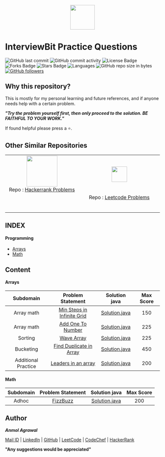 <p align="center"><a href="https://www.interviewbit.com/profile/anmol_53"><img src="https://assets.interviewbit.com/assets/ib_logo_svg-c7ed205b9475b598a9f652d7045054fa26b491fa95cf098569fa41ee0ac34259.svg.gz" height="80"></a></p>

# InterviewBit Practice Questions

![GitHub last commit](https://img.shields.io/github/last-commit/Anmol53/Interviewbit-Practice) 
![GitHub commit activity](https://img.shields.io/github/commit-activity/y/Anmol53/Interviewbit-Practice?color=ff9900)
![License Badge](https://img.shields.io/github/license/Anmol53/Interviewbit-Practice)
![Forks Badge](https://img.shields.io/github/forks/Anmol53/Interviewbit-Practice)
![Stars Badge](https://img.shields.io/github/stars/Anmol53/Interviewbit-Practice)
![Languages](https://img.shields.io/badge/languages-Java%2C%20Javascript-yellow.svg)
![GitHub repo size in bytes](https://img.shields.io/github/repo-size/Anmol53/Interviewbit-Practice)
[![GitHub followers](https://img.shields.io/github/followers/Anmol53?label=Follow&style=social)](https://github.com/Anmol53?tab=followers)

## Why this repository?

This is mostly for my personal learning and future references, and if anyone needs help with a certain problem.

***"Try the problem yourself first, then only proceed to the solution. BE FAITHFUL TO YOUR WORK."***

If found helpful please press a ⭐.

## Other Similar Repositories

<table>
  <tr align="center">
    <td>
      <a href="https://www.hackerrank.com/anmol_53"><img src="https://hrcdn.net/hackerrank/assets/styleguide/logo_wordmark-13074b67abceb42ce8fd38bdeaac6926.svg" height="100"></a>
      <br>
      Repo : 
      <a href="https://anmolagrawal.tech/Hackerrank-Problem-Solving/">Hackerrank Problems</a>
      <br>
      <span>&nbsp;&nbsp;&nbsp;&nbsp;&nbsp;&nbsp;&nbsp;&nbsp;&nbsp;&nbsp;&nbsp;&nbsp;&nbsp;&nbsp;&nbsp;&nbsp;&nbsp;&nbsp;&nbsp;&nbsp;&nbsp;&nbsp;&nbsp;&nbsp;&nbsp;&nbsp;</span>
      <span>&nbsp;&nbsp;&nbsp;&nbsp;&nbsp;&nbsp;&nbsp;&nbsp;&nbsp;&nbsp;&nbsp;&nbsp;&nbsp;&nbsp;&nbsp;&nbsp;&nbsp;&nbsp;&nbsp;&nbsp;&nbsp;&nbsp;&nbsp;&nbsp;&nbsp;&nbsp;</span>
      <span>&nbsp;&nbsp;&nbsp;&nbsp;&nbsp;&nbsp;&nbsp;&nbsp;&nbsp;&nbsp;&nbsp;&nbsp;&nbsp;&nbsp;&nbsp;&nbsp;&nbsp;&nbsp;&nbsp;&nbsp;&nbsp;&nbsp;&nbsp;&nbsp;&nbsp;&nbsp;</span>
      <span>&nbsp;&nbsp;&nbsp;&nbsp;&nbsp;&nbsp;&nbsp;</span><br>
    </td>
    <td>
      <br>
      <img src="https://upload.wikimedia.org/wikipedia/commons/thumb/0/0a/LeetCode_Logo_black_with_text.svg/1280px-LeetCode_Logo_black_with_text.svg.png" height="50px">
      <br>
      <span>&nbsp;&nbsp;&nbsp;&nbsp;&nbsp;&nbsp;&nbsp;&nbsp;&nbsp;&nbsp;&nbsp;&nbsp;&nbsp;&nbsp;&nbsp;&nbsp;&nbsp;&nbsp;&nbsp;&nbsp;&nbsp;&nbsp;&nbsp;&nbsp;&nbsp;&nbsp;</span>
      <span>&nbsp;&nbsp;&nbsp;&nbsp;&nbsp;&nbsp;&nbsp;&nbsp;&nbsp;&nbsp;&nbsp;&nbsp;&nbsp;&nbsp;&nbsp;&nbsp;&nbsp;&nbsp;&nbsp;&nbsp;&nbsp;&nbsp;&nbsp;&nbsp;&nbsp;&nbsp;</span>
      <span>&nbsp;&nbsp;&nbsp;&nbsp;&nbsp;&nbsp;&nbsp;&nbsp;&nbsp;&nbsp;&nbsp;&nbsp;&nbsp;&nbsp;&nbsp;&nbsp;&nbsp;&nbsp;&nbsp;&nbsp;&nbsp;&nbsp;&nbsp;&nbsp;&nbsp;&nbsp;</span>
      <span>&nbsp;&nbsp;&nbsp;&nbsp;&nbsp;&nbsp;&nbsp;&nbsp;&nbsp;&nbsp;&nbsp;&nbsp;&nbsp;&nbsp;&nbsp;&nbsp;&nbsp;&nbsp;&nbsp;&nbsp;&nbsp;</span><br>
      Repo : 
      <a href="https://anmolagrawal.tech/Leetcode-Problems/">Leetcode Problems</a>
      <br>
      <br>
    </td>
  </tr>
</table>


## INDEX
#### Programming
- [Arrays](https://github.com/Anmol53/Interviewbit-Practice/tree/master/Arrays)
- [Math](https://github.com/Anmol53/Interviewbit-Practice/tree/master/Math)

## Content
#### Arrays

| Subdomain	| Problem Statement | Solution java | Max Score |
| :-------: | :---------------: | :-----------: | :---: |
| Array math | [Min Steps in Infinite Grid](https://www.interviewbit.com/problems/min-steps-in-infinite-grid/) | [Solution.java](https://github.com/Anmol53/Interviewbit-Practice/blob/master/Arrays/MinStepsInInfiniteGrid.java)|150|
| Array math | [Add One To Number](https://www.interviewbit.com/problems/add-one-to-number/) | [Solution.java](https://github.com/Anmol53/Interviewbit-Practice/blob/master/Arrays/AddOneToNumber.java)|225|
| Sorting | [Wave Array](https://www.interviewbit.com/problems/wave-array/) | [Solution.java](https://github.com/Anmol53/Interviewbit-Practice/blob/master/Arrays/WaveArray.java)|225|
| Bucketing | [Find Duplicate in Array](https://www.interviewbit.com/problems/find-duplicate-in-array/) | [Solution.java](https://github.com/Anmol53/Interviewbit-Practice/blob/master/Arrays/Find%20Duplicate%20in%20Array.java)|450|
| Additional Practice | [Leaders in an array](https://www.interviewbit.com/problems/leaders-in-an-array/) | [Solution.java](https://github.com/Anmol53/Interviewbit-Practice/blob/master/Arrays/LeadersInAnArray.java)|200|

#### Math

| Subdomain	| Problem Statement | Solution java | Max Score |
| :-------: | :---------------: | :-----------: | :---: |
| Adhoc | [FizzBuzz](https://www.interviewbit.com/problems/fizzbuzz/) | [Solution.java](https://github.com/Anmol53/Interviewbit-Practice/blob/master/Math/FizzBuzz.java)|200|

## Author
***Anmol Agrawal***

[Mail ID](mailto:anmol.ag53@gmail.com?subject=[GitHub]) | [LinkedIn](https://www.linkedin.com/in/anmol-53/) | [GitHub](https://github.com/Anmol53/) | [LeetCode](https://leetcode.com/anmol_53/) | [CodeChef](https://www.codechef.com/users/uniquecoder_) | [HackerRank](https://www.hackerrank.com/anmol_53)

**"Any suggestions would be appreciated"**
